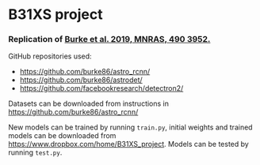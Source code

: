 # B31XS project
### Replication of [Burke et al. 2019, MNRAS, 490 3952.](http://adsabs.harvard.edu/doi/10.1093/mnras/stz2845)
GitHub repositories used:
- https://github.com/burke86/astro_rcnn/
- https://github.com/burke86/astrodet/
- https://github.com/facebookresearch/detectron2/

Datasets can be downloaded from instructions in https://github.com/burke86/astro_rcnn/

New models can be trained by running `train.py`, initial weights and trained models can be downloaded from https://www.dropbox.com/home/B31XS_project.
Models can be tested by running `test.py`.
